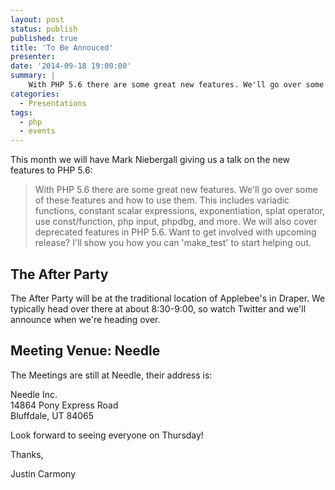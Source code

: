 ```yaml
---
layout: post
status: publish
published: true
title: 'To Be Annouced'
presenter:
date: '2014-09-18 19:00:00'
summary: |
    With PHP 5.6 there are some great new features. We'll go over some of these features and how to use them. This includes variadic functions, constant scalar expressions, exponentiation, splat operator, use const/function, php input, phpdbg, and more. We will also cover deprecated features in PHP 5.6. Want to get involved with upcoming release? I'll show you how you can 'make_test' to start helping out.
categories:
  - Presentations
tags:
  - php
  - events
---
```

This month we will have Mark Niebergall giving us a talk on the new features to PHP 5.6:

> With PHP 5.6 there are some great new features. We'll go over 
> some of these features and how to use them. This includes variadic 
> functions, constant scalar expressions, exponentiation, splat 
> operator, use const/function, php input, phpdbg, and more. We will 
> also cover deprecated features in PHP 5.6. Want to get involved with 
> upcoming release? I'll show you how you can 'make_test' to start 
> helping out.

## The After Party

The After Party will be at the traditional location of Applebee's in Draper. We typically head over there at about
8:30-9:00, so watch Twitter and we'll announce when we're heading over.

## Meeting Venue: Needle

The Meetings are still at Needle, their address is:

Needle Inc.<br/>
14864 Pony Express Road<br/>
Bluffdale, UT 84065

Look forward to seeing everyone on Thursday!

Thanks,

Justin Carmony